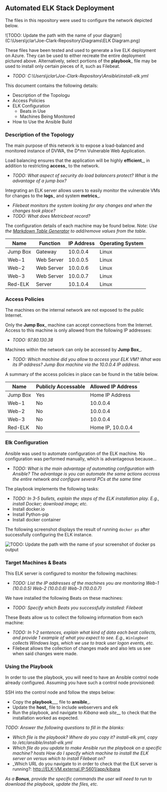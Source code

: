 ## Automated ELK Stack Deployment

The files in this repository were used to configure the network depicted below.

![TODO: Update the path with the name of your diagram](C:\Users\jclar\Joe-Clark-Repository\Diagrams\ELK Diagram.png)

These files have been tested and used to generate a live ELK deployment on Azure. They can be used to either recreate the entire deployment pictured above. Alternatively, select portions of the __playbook___ file may be used to install only certain pieces of it, such as Filebeat.

  - _TODO: C:\Users\jclar\Joe-Clark-Repository\Ansible\install-elk.yml_

This document contains the following details:
- Description of the Topologu
- Access Policies
- ELK Configuration
  - Beats in Use
  - Machines Being Monitored
- How to Use the Ansible Build


### Description of the Topology

The main purpose of this network is to expose a load-balanced and monitored instance of DVWA, the D*mn Vulnerable Web Application.

Load balancing ensures that the application will be highly __efficient___, in addition to restricting __access___ to the network.
- _TODO: What aspect of security do load balancers protect? What is the advantage of a jump box?_

Integrating an ELK server allows users to easily monitor the vulnerable VMs for changes to the __logs___ and system __metrics___.
- _Filebeat monitors the system looking for any changes and when the changes took place?_
- _TODO: What does Metricbeat record?_

The configuration details of each machine may be found below.
_Note: Use the [Markdown Table Generator](http://www.tablesgenerator.com/markdown_tables) to add/remove values from the table_.

| Name     | Function   | IP Address | Operating System |
|----------|------------|------------|------------------|
| Jump Box | Gateway    | 10.0.0.4   | Linux            |
| Web-1    | Web Server | 10.0.0.5   | Linux            |
| Web-2    | Web Server | 10.0.0.6   | Linux            |
| Web-3    | Web Server | 10.0.0.7   | Linux            |
| Red-ELK  | Server     | 10.1.0.4   | Linux            |

### Access Policies

The machines on the internal network are not exposed to the public Internet. 

Only the __Jump Box___ machine can accept connections from the Internet. Access to this machine is only allowed from the following IP addresses:
- _TODO: 97.80.130.38_

Machines within the network can only be accessed by __Jump Box___.
- _TODO: Which machine did you allow to access your ELK VM? What was its IP address?  Jump Box machine via the 10.0.0.4 IP address._

A summary of the access policies in place can be found in the table below.

| Name     | Publicly Accessable | Allowed IP Address |
|----------|---------------------|--------------------|
| Jump Box | Yes                 | Home IP Address    |
| Web-1    | No                  | 10.0.0.4           |
| Web-2    | No                  | 10.0.0.4           |
| Web-3    | No                  | 10.0.0.4           |
| Red-ELK  | No                  | Home IP, 10.0.0.4  |

### Elk Configuration

Ansible was used to automate configuration of the ELK machine. No configuration was performed manually, which is advantageous because...
- _TODO: What is the main advantage of automating configuration with Ansible?  The advantage is you can automate the same actions accross the entire network and configure several PCs at the same time_

The playbook implements the following tasks:
- _TODO: In 3-5 bullets, explain the steps of the ELK installation play. E.g., install Docker; download image; etc._
- Install docker.io
- Install Python-pip
- Install docker container

The following screenshot displays the result of running `docker ps` after successfully configuring the ELK instance.

![TODO: Update the path with the name of your screenshot of docker ps output](C:\Users\jclar\Joe-Clark-Repository\Screenshots\docker_ps_output.png)

### Target Machines & Beats
This ELK server is configured to monitor the following machines:
- _TODO: List the IP addresses of the machines you are monitoring Web-1 (10.0.0.5) Web-2 (10.0.0.6) Web-3 (10.0.0.7)_

We have installed the following Beats on these machines:
- _TODO: Specify which Beats you successfully installed: Filebeat_

These Beats allow us to collect the following information from each machine:
- _TODO: In 1-2 sentences, explain what kind of data each beat collects, and provide 1 example of what you expect to see. E.g., `Winlogbeat` collects Windows logs, which we use to track user logon events, etc._
- Filebeat allows the collection of changes made and also lets us see when said changes were made.

### Using the Playbook
In order to use the playbook, you will need to have an Ansible control node already configured. Assuming you have such a control node provisioned: 

SSH into the control node and follow the steps below:
- Copy the __playbook_____ file to __ansible___.
- Update the __host___ file to include webservers and elk
- Run the playbook, and navigate to _Kibana web site___ to check that the installation worked as expected.

_TODO: Answer the following questions to fill in the blanks:_
- _Which file is the playbook? Where do you copy it?  install-elk.yml, copy to /etc/ansible/install-elk.yml_
- _Which file do you update to make Ansible run the playbook on a specific machine? _hosts_ How do I specify which machine to install the ELK server on versus which to install Filebeat on?_
- _Which URL do you navigate to in order to check that the ELK server is running?: http://ELK-VM.external.IP:5601/app/kibana

_As a **Bonus**, provide the specific commands the user will need to run to download the playbook, update the files, etc._
